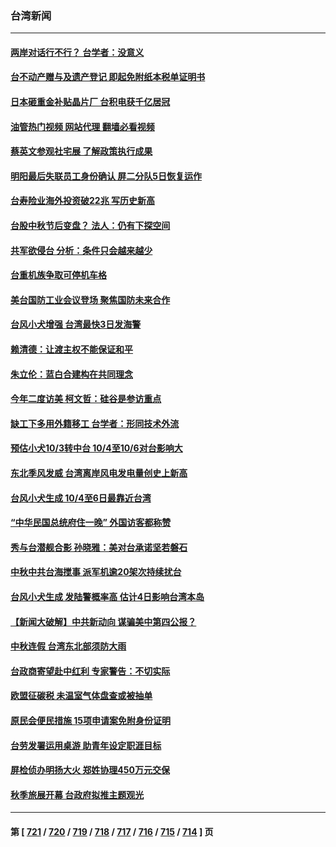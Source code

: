 ### 台湾新闻
---
#### [两岸对话行不行？ 台学者：没意义](../../pages/ncid1349361/n14085935.md?10021245) 
#### [台不动产赠与及遗产登记 即起免附纸本税单证明书](../../pages/ncid1349361/n14085978.md?10021245) 
#### [日本砸重金补贴晶片厂 台积电获千亿居冠](../../pages/ncid1349361/n14085975.md?10021245) 
#### [油管热门视频 网站代理 翻墙必看视频](http://138.2.39.72:81/youtube.html?epic-marker?10021245)
#### [蔡英文参观社宅展 了解政策执行成果](../../pages/ncid1349361/n14085976.md?10021245) 
#### [明阳最后失联员工身份确认 屏二分队5日恢复运作](../../pages/ncid1349361/n14085977.md?10021245) 
#### [台寿险业海外投资破22兆 写历史新高](../../pages/ncid1349361/n14085973.md?10021245) 
#### [台股中秋节后变盘？ 法人：仍有下探空间](../../pages/ncid1349361/n14085974.md?10021245) 
#### [共军欲侵台 分析：条件只会越来越少](../../pages/ncid1349361/n14085945.md?10021245) 
#### [台重机族争取可停机车格](../../pages/ncid1349361/n14085943.md?10021245) 
#### [美台国防工业会议登场 聚焦国防未来合作](../../pages/ncid1349361/n14085934.md?10021245) 
#### [台风小犬增强 台湾最快3日发海警](../../pages/ncid1349361/n14085942.md?10021245) 
#### [赖清德：让渡主权不能保证和平](../../pages/ncid1349361/n14085903.md?10021245) 
#### [朱立伦：蓝白合建构在共同理念](../../pages/ncid1349361/n14085906.md?10021245) 
#### [今年二度访美 柯文哲：硅谷是参访重点](../../pages/ncid1349361/n14085905.md?10021245) 
#### [缺工下多用外籍移工 台学者：形同技术外流](../../pages/ncid1349361/n14085928.md?10021245) 
#### [预估小犬10/3转中台 10/4至10/6对台影响大](../../pages/ncid1349361/n14085760.md?10021245) 
#### [东北季风发威 台湾离岸风电发电量创史上新高](../../pages/ncid1349361/n14085414.md?10021245) 
#### [台风小犬生成 10/4至6日最靠近台湾](../../pages/ncid1349361/n14085422.md?10021245) 
#### [“中华民国总统府住一晚” 外国访客都称赞](../../pages/ncid1349361/n14085308.md?10021245) 
#### [秀与台潜舰合影 孙晓雅：美对台承诺坚若磐石](../../pages/ncid1349361/n14085221.md?10021245) 
#### [中秋中共台海搅事 派军机逾20架次持续扰台](../../pages/ncid1349361/n14085003.md?10021245) 
#### [台风小犬生成 发陆警概率高 估计4日影响台湾本岛](../../pages/ncid1349361/n14085268.md?10021245) 
#### [【新闻大破解】中共新动向 谋骗美中第四公报？](../../pages/ncid1349361/n14084620.md?10021245) 
#### [中秋连假 台湾东北部须防大雨](../../pages/ncid1349361/n14084428.md?10021245) 
#### [台政商寄望赴中红利  专家警告：不切实际](../../pages/ncid1349361/n14084509.md?10021245) 
#### [欧盟征碳税 未温室气体盘查或被抽单](../../pages/ncid1349361/n14084507.md?10021245) 
#### [原民会便民措施 15项申请案免附身份证明](../../pages/ncid1349361/n14084511.md?10021245) 
#### [台劳发署运用桌游 助青年设定职涯目标](../../pages/ncid1349361/n14084513.md?10021245) 
#### [屏检侦办明扬大火 郑姓协理450万元交保](../../pages/ncid1349361/n14084516.md?10021245) 
#### [秋季旅展开幕 台政府拟推主题观光](../../pages/ncid1349361/n14084517.md?10021245) 

---
#### 第 [ [721](./721.md?10021245) / [720](./720.md?10021245) / [719](./719.md?10021245) / [718](./718.md?10021245) / [717](./717.md?10021245) / [716](./716.md?10021245) / [715](./715.md?10021245) / [714](./714.md?10021245) ] 页
